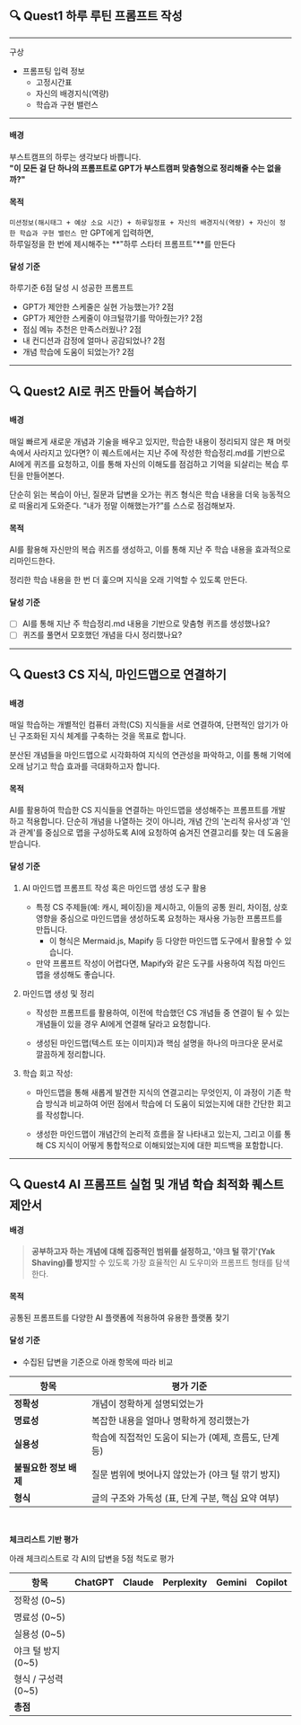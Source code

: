 
<!-- # 퀘스트 선정 및 가이드라인 -->

## 🔍 Quest1 하루 루틴 프롬프트 작성

---
구상

- 프롬프팅 입력 정보
  - 고정시간표
  - 자신의 배경지식(역량)
  - 학습과 구현 밸런스

---

#### 배경

부스트캠프의 하루는 생각보다 바쁩니다.  
**"이 모든 걸 단 하나의 프롬프트로 GPT가 부스트캠퍼 맞춤형으로 정리해줄 수는 없을까?"**

#### 목적

`미션정보(해시태그 + 예상 소요 시간) + 하루일정표 + 자신의 배경지식(역량) + 자신이 정한 학습과 구현 밸런스 `만 GPT에게 입력하면,  
하루일정을 한 번에 제시해주는 **"하루 스타터 프롬프트"**를 만든다

#### 달성 기준

하루기준 6점 달성 시 성공한 프롬프트

- GPT가 제안한 스케줄은 실현 가능했는가? 2점
- GPT가 제안한 스케줄이 야크털깎기를 막아줬는가? 2점
- 점심 메뉴 추천은 만족스러웠나? 2점
- 내 컨디션과 감정에 얼마나 공감되었나? 2점
- 개념 학습에 도움이 되었는가? 2점

---

## 🔍 Quest2 AI로 퀴즈 만들어 복습하기

#### 배경

매일 빠르게 새로운 개념과 기술을 배우고 있지만, 학습한 내용이 정리되지 않은 채 머릿속에서 사라지고 있다면?
이 퀘스트에서는 지난 주에 작성한 학습정리.md를 기반으로 AI에게 퀴즈를 요청하고, 이를 통해 자신의 이해도를 점검하고 기억을 되살리는 복습 루틴을 만들어본다.

단순히 읽는 복습이 아닌, 질문과 답변을 오가는 퀴즈 형식은 학습 내용을 더욱 능동적으로 떠올리게 도와준다.
“내가 정말 이해했는가?”를 스스로 점검해보자.

#### 목적

AI를 활용해 자신만의 복습 퀴즈를 생성하고, 이를 통해 지난 주 학습 내용을 효과적으로 리마인드한다.

정리한 학습 내용을 한 번 더 훑으며 지식을 오래 기억할 수 있도록 만든다.

#### 달성 기준

- [ ] AI를 통해 지난 주 학습정리.md 내용을 기반으로 맞춤형 퀴즈를 생성했나요?
- [ ] 퀴즈를 풀면서 모호했던 개념을 다시 정리했나요?

---

## 🔍 Quest3 CS 지식, 마인드맵으로 연결하기

#### 배경

매일 학습하는 개별적인 컴퓨터 과학(CS) 지식들을 서로 연결하여, 단편적인 암기가 아닌 구조화된 지식 체계를 구축하는 것을 목표로 합니다.

분산된 개념들을 마인드맵으로 시각화하여 지식의 연관성을 파악하고, 이를 통해 기억에 오래 남기고 학습 효과를 극대화하고자 합니다.

#### 목적

AI를 활용하여 학습한 CS 지식들을 연결하는 마인드맵을 생성해주는 프롬프트를 개발하고 적용합니다. 단순히 개념을 나열하는 것이 아니라, 개념 간의 '논리적 유사성'과 '인과 관계'를 중심으로 맵을 구성하도록 AI에 요청하여 숨겨진 연결고리를 찾는 데 도움을 받습니다.

#### 달성 기준

1. AI 마인드맵 프롬프트 작성 혹은 마인드맵 생성 도구 활용

   - 특정 CS 주제들(예: 캐시, 페이징)을 제시하고, 이들의 공통 원리, 차이점, 상호 영향을 중심으로 마인드맵을 생성하도록 요청하는 재사용 가능한 프롬프트를 만듭니다.
     - 이 형식은 Mermaid.js, Mapify 등 다양한 마인드맵 도구에서 활용할 수 있습니다.
   - 만약 프롬프트 작성이 어렵다면, Mapify와 같은 도구를 사용하여 직접 마인드맵을 생성해도 좋습니다.

2. 마인드맵 생성 및 정리

   - 작성한 프롬프트를 활용하여, 이전에 학습했던 CS 개념들 중 연결이 될 수 있는 개념들이 있을 경우 AI에게 연결해 달라고 요청합니다.

   - 생성된 마인드맵(텍스트 또는 이미지)과 핵심 설명을 하나의 마크다운 문서로 깔끔하게 정리합니다.

3. 학습 회고 작성:

   - 마인드맵을 통해 새롭게 발견한 지식의 연결고리는 무엇인지, 이 과정이 기존 학습 방식과 비교하여 어떤 점에서 학습에 더 도움이 되었는지에 대한 간단한 회고를 작성합니다.

   - 생성한 마인드맵이 개념간의 논리적 흐름을 잘 나타내고 있는지, 그리고 이를 통해 CS 지식이 어떻게 통합적으로 이해되었는지에 대한 피드백을 포함합니다.

---

## 🔍 Quest4 AI 프롬프트 실험 및 개념 학습 최적화 퀘스트 제안서

#### 배경

> **공부하고자 하는 개념에 대해 집중적인 범위를 설정하고, '야크 털 깎기'(Yak Shaving)를 방지**할 수 있도록 가장 효율적인 AI 도우미와 프롬프트 형태를 탐색한다.

#### 목적

공통된 프롬프트를 다양한 AI 플랫폼에 적용하여 유용한 플랫폼 찾기

#### 달성 기준

- 수집된 답변을 기준으로 아래 항목에 따라 비교

| 항목                   | 평가 기준                                             |
| ---------------------- | ----------------------------------------------------- |
| **정확성**             | 개념이 정확하게 설명되었는가                          |
| **명료성**             | 복잡한 내용을 얼마나 명확하게 정리했는가              |
| **실용성**             | 학습에 직접적인 도움이 되는가 (예제, 흐름도, 단계 등) |
| **불필요한 정보 배제** | 질문 범위에 벗어나지 않았는가 (야크 털 깎기 방지)     |
| **형식**               | 글의 구조와 가독성 (표, 단계 구분, 핵심 요약 여부)    |

<br>

**체크리스트 기반 평가**

아래 체크리스트로 각 AI의 답변을 5점 척도로 평가

| 항목                 | ChatGPT | Claude | Perplexity | Gemini | Copilot |
| -------------------- | ------- | ------ | ---------- | ------ | ------- |
| 정확성 (0\~5)        |         |        |            |        |         |
| 명료성 (0\~5)        |         |        |            |        |         |
| 실용성 (0\~5)        |         |        |            |        |         |
| 야크 털 방지 (0\~5)  |         |        |            |        |         |
| 형식 / 구성력 (0\~5) |         |        |            |        |         |
| **총점**             |         |        |            |        |         |
